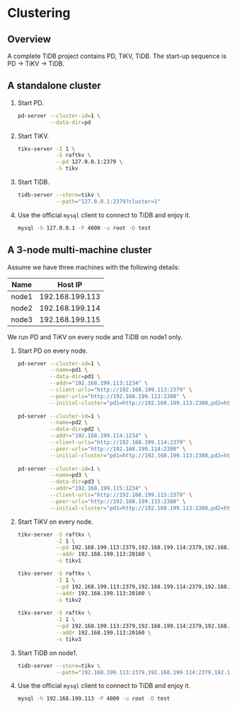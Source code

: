 # Clustering

## Overview

A complete TiDB project contains PD, TiKV, TiDB. The start-up sequence is PD -> TiKV -> TiDB.

## A standalone cluster

1. Start PD.

    ```bash
    pd-server --cluster-id=1 \
              --data-dir=pd 
    ```
    
2. Start TiKV.

    ```bash
    tikv-server -I 1 \
                -S raftkv \
                --pd 127.0.0.1:2379 \
                -S tikv 
    ```

3. Start TiDB.

    ```bash
    tidb-server --store=tikv \
                --path="127.0.0.1:2379?cluster=1"
    ```

4. Use the official `mysql` client to connect to TiDB and enjoy it. 

    ```sh
    mysql -h 127.0.0.1 -P 4000 -u root -D test
    ```

## A 3-node multi-machine cluster

Assume we have three machines with the following details:

|Name|Host IP|
|----|-------|
|node1|192.168.199.113|
|node2|192.168.199.114|
|node3|192.168.199.115|

We run PD and TiKV on every node and TiDB on node1 only.

1. Start PD on every node.

    ```bash
    pd-server --cluster-id=1 \
              --name=pd1 \
              --data-dir=pd1 \
              --addr="192.168.199.113:1234" \
              --client-urls="http://192.168.199.113:2379" \
              --peer-urls="http://192.168.199.113:2380" \
              --initial-cluster="pd1=http://192.168.199.113:2380,pd2=http://192.168.199.114:2380,pd3=http://192.168.199.115:2380"
              
    pd-server --cluster-id=1 \
              --name=pd2 \
              --data-dir=pd2 \
              --addr="192.168.199.114:1234" \
              --client-urls="http://192.168.199.114:2379" \
              --peer-urls="http://192.168.199.114:2380" \
              --initial-cluster="pd1=http://192.168.199.113:2380,pd2=http://192.168.199.114:2380,pd3=http://192.168.199.115:2380"
              
    pd-server --cluster-id=1 \
              --name=pd3 \
              --data-dir=pd3 \
              --addr="192.168.199.115:1234" \
              --client-urls="http://192.168.199.115:2379" \
              --peer-urls="http://192.168.199.115:2380" \
              --initial-cluster="pd1=http://192.168.199.113:2380,pd2=http://192.168.199.114:2380,pd3=http://192.168.199.115:2380"
    ```

2. Start TiKV on every node.

    ```bash
    tikv-server -S raftkv \
                -I 1 \
                --pd 192.168.199.113:2379,192.168.199.114:2379,192.168.199.115:2379 \
                --addr 192.168.199.113:20160 \
                -s tikv1
    
    tikv-server -S raftkv \
                -I 1 \
                --pd 192.168.199.113:2379,192.168.199.114:2379,192.168.199.115:2379 \
                --addr 192.168.199.113:20160 \
                -s tikv2
                
    tikv-server -S raftkv \
                -I 1 \
                --pd 192.168.199.113:2379,192.168.199.114:2379,192.168.199.115:2379 \
                --addr 192.168.199.113:20160 \
                -s tikv3
    ```

3. Start TiDB on node1.

    ```bash
    tidb-server --store=tikv \
                --path="192.168.199.113:2379,192.168.199.114:2379,192.168.199.115:2379?cluster=1" 
    ```

4. Use the official `mysql` client to connect to TiDB and enjoy it. 

    ```sh
    mysql -h 192.168.199.113 -P 4000 -u root -D test
    ```

